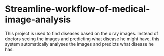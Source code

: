 # Streamline-workflow-of-medical-image-analysis
This project is used to find diseases based on the x ray images. Instead of doctors seeing the images and predicting what disease he might have, this system automatically analyses the images and predicts what disease he has.
